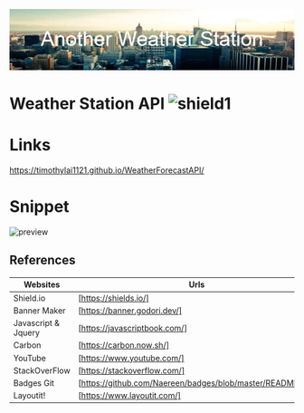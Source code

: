 ![banner](./assets/imgs/Another_Weather_Station.png)

# Weather Station API ![shield1](https://img.shields.io/github/repo-size/TimothyLai1121/WeatherForecastAPI)
# Links 
https://timothylai1121.github.io/WeatherForecastAPI/

# Snippet

![preview](./assets/imgs/WeatherApiForeCasting.gif)

## References

| Websites            | Urls                                                      |
| ------------------- | --------------------------------------------------------- |
| Shield.io           | [https://shields.io/]                                     |
| Banner Maker        | [https://banner.godori.dev/]                              |
| Javascript & Jquery | [https://javascriptbook.com/]                             |
| Carbon              | [https://carbon.now.sh/]                                  |
| YouTube             | [https://www.youtube.com/]                                |
| StackOverFlow       | [https://stackoverflow.com/]                              |
| Badges Git          | [https://github.com/Naereen/badges/blob/master/README.md] |
| Layoutit!           | [https://www.layoutit.com/]                               |
